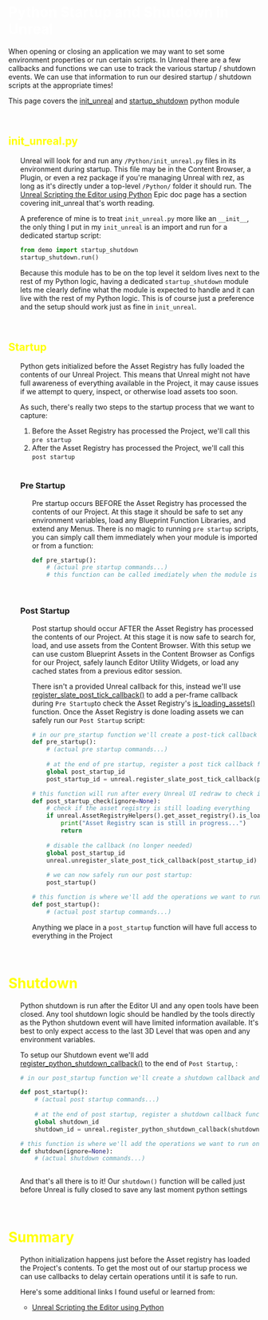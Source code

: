 # <span style="color:white">Python Startup and Shutdown in Unreal</span>

When opening or closing an application we may want to set some environment properties or run certain scripts.
In Unreal there are a few callbacks and functions we can use to track the various startup / shutdown events.
We can use that information to run our desired startup / shutdown scripts at the appropriate times!

This page covers the [init_unreal](../unreal_plugin/PythonRecipeBook/Content/Python/init_unreal.py) and
[startup_shutdown](../unreal_plugin/PythonRecipeBook/Content/Python/demo/startup_shutdown.py) python module

<br>



## <span style="color:yellow">init_unreal.py</span>
<ul>

Unreal will look for and run any `/Python/init_unreal.py` files in its environment during startup.
This file may be in the Content Browser, a Plugin, or even a rez package if you're managing Unreal with rez, as long as
it's directly under a top-level `/Python/` folder it should run. The
[Unreal Scripting the Editor using Python](https://docs.unrealengine.com/5.2/en-US/scripting-the-unreal-editor-using-python/)
Epic doc page has a section covering init_unreal that's worth reading.

A preference of mine is to treat `init_unreal.py` more like an `__init__`, the only thing I put in my
`init_unreal` is an import and run for a dedicated startup script:

```python
from demo import startup_shutdown
startup_shutdown.run()
```

Because this module has to be on the top level it seldom lives next to the rest of my Python logic, having a dedicated
`startup_shutdown` module lets me clearly define what the module is expected to handle and it can live with the rest
of my Python logic. This is of course just a preference and the setup should work just as fine in `init_unreal`.

</ul>
<br>


## <span style="color:yellow">Startup</span>
<ul>

Python gets initialized before the Asset Registry has fully loaded the contents of our Unreal Project.
This means that Unreal might not have full awareness of everything available in the Project, it may
cause issues if we attempt to query, inspect, or otherwise load assets too soon.

As such, there's really two steps to the startup process that we want to capture:
1) Before the Asset Registry has processed the Project, we'll call this `pre startup`
2) After the Asset Registry has processed the Project, we'll call this `post startup`

<br>

### Pre Startup
<ul>

Pre startup occurs BEFORE the Asset Registry has processed the contents of our Project.
At this stage it should be safe to set any environment variables, load any Blueprint Function Libraries, and extend any Menus.
There is no magic to running `pre startup` scripts, you can simply call them immediately when your module is imported
or from a function:
    
```python
def pre_startup():
    # (actual pre startup commands...)
    # this function can be called imediately when the module is imported
```

</ul>
<br>
    
    

### Post Startup
<ul>

Post startup should occur AFTER the Asset Registry has processed the contents of our Project.
At this stage it is now safe to search for, load, and use assets from the Content Browser.
With this setup we can use custom Blueprint Assets in the Content Browser as Configs for our Project, 
safely launch Editor Utility Widgets, or load any cached states from a previous editor session.

There isn't a provided Unreal callback for this, instead we'll use 
[register_slate_post_tick_callback()](https://docs.unrealengine.com/5.2/en-US/PythonAPI/module/unreal.html#unreal.register_slate_post_tick_callback)
to add a per-frame callback during `Pre Startup`to check the Asset Registry's
[is_loading_assets()](https://docs.unrealengine.com/5.2/en-US/PythonAPI/class/AssetRegistry.html#unreal.AssetRegistry.is_loading_assets)
function. Once the Asset Registry is done loading assets we can safely run our `Post Startup` script:
```python
# in our pre_startup function we'll create a post-tick callback and save its ID to a module variable
def pre_startup():
    # (actual pre startup commands...)
    
    # at the end of pre startup, register a post tick callback function and cache it
    global post_startup_id
    post_startup_id = unreal.register_slate_post_tick_callback(post_startup_check)
```
```python
# this function will run after every Unreal UI redraw to check if the Project is fully loaded yet
def post_startup_check(ignore=None):
    # check if the asset registry is still loading everything
    if unreal.AssetRegistryHelpers().get_asset_registry().is_loading_assets():
        print("Asset Registry scan is still in progress...")
        return
    
    # disable the callback (no longer needed)
    global post_startup_id
    unreal.unregister_slate_post_tick_callback(post_startup_id)
    
    # we can now safely run our post startup:
    post_startup()
```
```python
# this function is where we'll add the operations we want to run after the Project is fully loaded
def post_startup():
    # (actual post startup commands...)
```

Anything we place in a `post_startup` function will have full access to everything in the Project

</ul>
</ul>
<br>




# <span style="color:yellow">Shutdown</span>
<ul>

Python shutdown is run after the Editor UI and any open tools have been closed. Any tool shutdown logic should be 
handled by the tools directly as the Python shutdown event will have limited information available. It's best to only
expect access to the last 3D Level that was open and any environment variables.

To setup our Shutdown event we'll add 
[register_python_shutdown_callback()](https://docs.unrealengine.com/5.2/en-US/PythonAPI/module/unreal.html#unreal.register_python_shutdown_callback)
to the end of `Post Startup`, :

```python
# in our post_startup function we'll create a shutdown callback and save its ID to a module variable

def post_startup():
    # (actual post startup commands...)
    
    # at the end of post startup, register a shutdown callback function and cache it
    global shutdown_id
    shutdown_id = unreal.register_python_shutdown_callback(shutdown)
```
```python
# this function is where we'll add the operations we want to run on shutdown
def shutdown(ignore=None):
    # (actual shutdown commands...)
    
```
    
And that's all there is to it! Our `shutdown()` function will be called just before Unreal is fully closed to save any last moment python settings

</ul>
<br>



# <span style="color:yellow">Summary</span>
<ul>

Python initialization happens just before the Asset registry has loaded the Project's contents. To get the most out of our
startup process we can use callbacks to delay certain operations until it is safe to run.
    
Here's some additional links I found useful or learned from:
 - [Unreal Scripting the Editor using Python](https://docs.unrealengine.com/5.2/en-US/scripting-the-unreal-editor-using-python/)
</ul>
